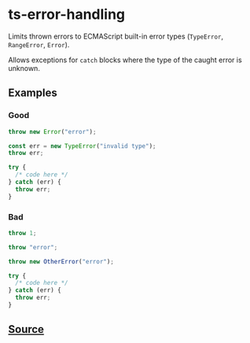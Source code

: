 # ts-error-handling

Limits thrown errors to ECMAScript built-in error types (`TypeError`, `RangeError`, `Error`).

Allows exceptions for `catch` blocks where the type of the caught error is unknown.

## Examples

### Good

```ts
throw new Error("error");
```

```ts
const err = new TypeError("invalid type");
throw err;
```

```ts
try {
  /* code here */
} catch (err) {
  throw err;
}
```

### Bad

```ts
throw 1;
```

```ts
throw "error";
```

```ts
throw new OtherError("error");
```

```ts
try {
  /* code here */
} catch (err) {
  throw err;
}
```

## [Source](https://azuresdkspecs.z5.web.core.windows.net/TypeScriptSpec.html#ts-error-handling)
